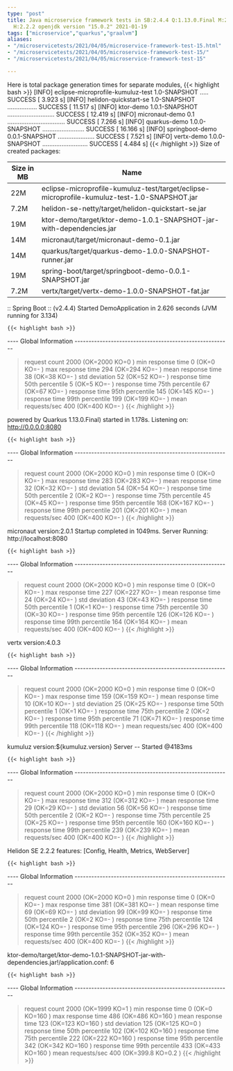```yaml
---
type: "post"
title: Java microservice framework tests in SB:2.4.4 Q:1.13.0.Final M:2.4.2 V:4.0.3
  H:2.2.2 openjdk version "15.0.2" 2021-01-19
tags: ["microservice","quarkus","graalvm"]
aliases:
- "/microservicetests/2021/04/05/microservice-framework-test-15.html"
- "/microservicetests/2021/04/05/microservice-framework-test-15/"
- "/microservicetests/2021/04/05/microservice-framework-test-15"

---
```

 
Here is total package generation times for separate modules,
{{< highlight bash >}}
[INFO] eclipse-microprofile-kumuluz-test 1.0-SNAPSHOT ..... SUCCESS [  3.923 s]
[INFO] helidon-quickstart-se 1.0-SNAPSHOT ................. SUCCESS [ 11.517 s]
[INFO] ktor-demo 1.0.1-SNAPSHOT ........................... SUCCESS [ 12.419 s]
[INFO] micronaut-demo 0.1 ................................. SUCCESS [  7.266 s]
[INFO] quarkus-demo 1.0.0-SNAPSHOT ........................ SUCCESS [ 16.166 s]
[INFO] springboot-demo 0.0.1-SNAPSHOT ..................... SUCCESS [  7.521 s]
[INFO] vertx-demo 1.0.0-SNAPSHOT .......................... SUCCESS [  4.484 s]
{{< /highlight >}}
Size of created packages:

| Size in MB |  Name |
|------------|-------|
| 22M | eclipse-microprofile-kumuluz-test/target/eclipse-microprofile-kumuluz-test-1.0-SNAPSHOT.jar |
| 7.2M | helidon-se-netty/target/helidon-quickstart-se.jar |
| 19M | ktor-demo/target/ktor-demo-1.0.1-SNAPSHOT-jar-with-dependencies.jar |
| 14M | micronaut/target/micronaut-demo-0.1.jar |
| 14M | quarkus/target/quarkus-demo-1.0.0-SNAPSHOT-runner.jar |
| 19M | spring-boot/target/springboot-demo-0.0.1-SNAPSHOT.jar |
| 7.2M | vertx/target/vertx-demo-1.0.0-SNAPSHOT-fat.jar |


:: Spring Boot :: (v2.4.4) Started DemoApplication in 2.626 seconds (JVM running for 3.134)

    {{< highlight bash >}}
---- Global Information --------------------------------------------------------
> request count                                       2000 (OK=2000   KO=0     )
> min response time                                      0 (OK=0      KO=-     )
> max response time                                    294 (OK=294    KO=-     )
> mean response time                                    38 (OK=38     KO=-     )
> std deviation                                         52 (OK=52     KO=-     )
> response time 50th percentile                          5 (OK=5      KO=-     )
> response time 75th percentile                         67 (OK=67     KO=-     )
> response time 95th percentile                        145 (OK=145    KO=-     )
> response time 99th percentile                        199 (OK=199    KO=-     )
> mean requests/sec                                    400 (OK=400    KO=-     )
{{< /highlight >}}

powered by Quarkus 1.13.0.Final) started in 1.178s. Listening on: http://0.0.0.0:8080

    {{< highlight bash >}}
---- Global Information --------------------------------------------------------
> request count                                       2000 (OK=2000   KO=0     )
> min response time                                      0 (OK=0      KO=-     )
> max response time                                    283 (OK=283    KO=-     )
> mean response time                                    32 (OK=32     KO=-     )
> std deviation                                         54 (OK=54     KO=-     )
> response time 50th percentile                          2 (OK=2      KO=-     )
> response time 75th percentile                         45 (OK=45     KO=-     )
> response time 95th percentile                        168 (OK=167    KO=-     )
> response time 99th percentile                        201 (OK=201    KO=-     )
> mean requests/sec                                    400 (OK=400    KO=-     )
{{< /highlight >}}

micronaut version:2.0.1 Startup completed in 1049ms. Server Running: http://localhost:8080

    {{< highlight bash >}}
---- Global Information --------------------------------------------------------
> request count                                       2000 (OK=2000   KO=0     )
> min response time                                      0 (OK=0      KO=-     )
> max response time                                    227 (OK=227    KO=-     )
> mean response time                                    24 (OK=24     KO=-     )
> std deviation                                         43 (OK=43     KO=-     )
> response time 50th percentile                          1 (OK=1      KO=-     )
> response time 75th percentile                         30 (OK=30     KO=-     )
> response time 95th percentile                        126 (OK=126    KO=-     )
> response time 99th percentile                        164 (OK=164    KO=-     )
> mean requests/sec                                    400 (OK=400    KO=-     )
{{< /highlight >}}

vertx version:4.0.3

    {{< highlight bash >}}
---- Global Information --------------------------------------------------------
> request count                                       2000 (OK=2000   KO=0     )
> min response time                                      0 (OK=0      KO=-     )
> max response time                                    159 (OK=159    KO=-     )
> mean response time                                    10 (OK=10     KO=-     )
> std deviation                                         25 (OK=25     KO=-     )
> response time 50th percentile                          1 (OK=1      KO=-     )
> response time 75th percentile                          2 (OK=2      KO=-     )
> response time 95th percentile                         71 (OK=71     KO=-     )
> response time 99th percentile                        118 (OK=118    KO=-     )
> mean requests/sec                                    400 (OK=400    KO=-     )
{{< /highlight >}}

kumuluz version:${kumuluz.version} Server -- Started @4183ms

    {{< highlight bash >}}
---- Global Information --------------------------------------------------------
> request count                                       2000 (OK=2000   KO=0     )
> min response time                                      0 (OK=0      KO=-     )
> max response time                                    312 (OK=312    KO=-     )
> mean response time                                    29 (OK=29     KO=-     )
> std deviation                                         56 (OK=56     KO=-     )
> response time 50th percentile                          2 (OK=2      KO=-     )
> response time 75th percentile                         25 (OK=25     KO=-     )
> response time 95th percentile                        160 (OK=160    KO=-     )
> response time 99th percentile                        239 (OK=239    KO=-     )
> mean requests/sec                                    400 (OK=400    KO=-     )
{{< /highlight >}}

Helidon SE 2.2.2 features: [Config, Health, Metrics, WebServer]

    {{< highlight bash >}}
---- Global Information --------------------------------------------------------
> request count                                       2000 (OK=2000   KO=0     )
> min response time                                      0 (OK=0      KO=-     )
> max response time                                    381 (OK=381    KO=-     )
> mean response time                                    69 (OK=69     KO=-     )
> std deviation                                         99 (OK=99     KO=-     )
> response time 50th percentile                          2 (OK=2      KO=-     )
> response time 75th percentile                        124 (OK=124    KO=-     )
> response time 95th percentile                        296 (OK=296    KO=-     )
> response time 99th percentile                        352 (OK=352    KO=-     )
> mean requests/sec                                    400 (OK=400    KO=-     )
{{< /highlight >}}

ktor-demo/target/ktor-demo-1.0.1-SNAPSHOT-jar-with-dependencies.jar!/application.conf: 6

    {{< highlight bash >}}
---- Global Information --------------------------------------------------------
> request count                                       2000 (OK=1999   KO=1     )
> min response time                                      0 (OK=0      KO=160   )
> max response time                                    486 (OK=486    KO=160   )
> mean response time                                   123 (OK=123    KO=160   )
> std deviation                                        125 (OK=125    KO=0     )
> response time 50th percentile                        102 (OK=102    KO=160   )
> response time 75th percentile                        222 (OK=222    KO=160   )
> response time 95th percentile                        342 (OK=342    KO=160   )
> response time 99th percentile                        433 (OK=433    KO=160   )
> mean requests/sec                                    400 (OK=399.8  KO=0.2   )
{{< /highlight >}}
